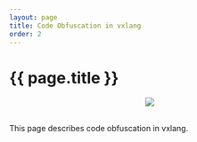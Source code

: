 ```yaml
---
layout: page
title: Code Obfuscation in vxlang
order: 2
---
```


# {{ page.title }}

<div align="center">
      <img src="https://vxlang.github.io/image/obfuscate.png" loop=infinite style="max-width: 100%; height: auto;" />
</div>
<br>

This page describes code obfuscation in vxlang.


